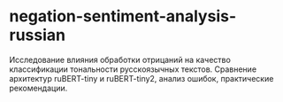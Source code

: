# negation-sentiment-analysis-russian
Исследование влияния обработки отрицаний на качество классификации тональности русскоязычных текстов. Сравнение архитектур ruBERT-tiny и ruBERT-tiny2, анализ ошибок, практические рекомендации.
